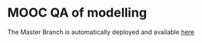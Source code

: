 # MOOC QA of modelling

The Master Branch is automatically deployed and available [here](https://kiki-jiji.github.io/modelling_deploy/#/)
